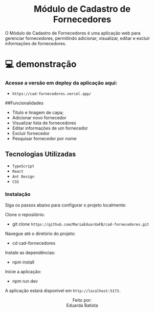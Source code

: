 <h1 align="center"> Módulo de Cadastro de Fornecedores </h1>
O Módulo de Cadastro de Fornecedores é uma aplicação web para gerenciar fornecedores, permitindo adicionar, visualizar, editar e excluir informações de fornecedores.

#  💻 demonstração 
### Acesse a versão em deploy da aplicação aqui:
* `https://cad-fornecedores.vercel.app/`
  
##Funcionalidades
- Título e Imagem de capa;
- Adicionar novo fornecedor
- Visualizar lista de fornecedores
- Editar informações de um fornecedor
- Excluir fornecedor
- Pesquisar fornecedor por nome
  
## Tecnologias Utilizadas
- `TypeScript`
- `React`
- `Ant Design`
- `CSS`
  
### Instalação

Siga os passos abaixo para configurar o projeto localmente:

Clone o repositório:

- git clone `https://github.com/MariaEduardaFB/cad-fornecedores.git`

Navegue até o diretório do projeto: 

- cd cad-fornecedores
 
Instale as dependências:

- npm install

Inicie a aplicação:

- npm run dev

A aplicação estará disponível em `http://localhost:5173.`

<p align='center'>Feito por:<br>
Eduarda Batista</p>

